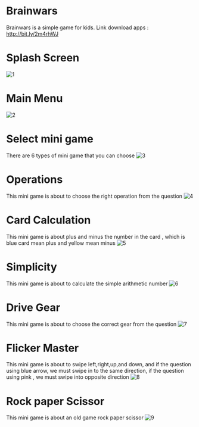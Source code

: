 # Brainwars
Brainwars is a simple game for kids.
Link download apps : http://bit.ly/2m4rhWJ
# Splash Screen
![1](https://user-images.githubusercontent.com/33738081/64511730-1ada6000-d30f-11e9-8c11-81360bfd0b8a.jpg)
# Main Menu
![2](https://user-images.githubusercontent.com/33738081/64511777-3180b700-d30f-11e9-8b2f-8209aa5de061.jpg)
# Select mini game
There are 6 types of mini game that you can choose
![3](https://user-images.githubusercontent.com/33738081/64511845-5412d000-d30f-11e9-908e-36a766de8996.jpg)
# Operations
This mini game is about to choose the right operation from the question
![4](https://user-images.githubusercontent.com/33738081/64511918-7efd2400-d30f-11e9-8d26-2612cb486586.jpg)
# Card Calculation
This mini game is about plus and minus the number in the card , which is blue card mean plus and yellow mean minus
![5](https://user-images.githubusercontent.com/33738081/64512032-b8359400-d30f-11e9-849d-507d3e5ca832.jpg)
# Simplicity
This mini game is about to calculate the simple arithmetic number
![6](https://user-images.githubusercontent.com/33738081/64512077-cd122780-d30f-11e9-9bbb-61139b0e2a25.jpg)
# Drive Gear
This mini game is about to choose the correct  gear from the question
![7](https://user-images.githubusercontent.com/33738081/64512126-e61ad880-d30f-11e9-8a39-190ec3cc8686.jpg)
# Flicker Master
This mini game is about to swipe left,right,up,and down, and if the question using blue arrow, we must swipe in to the same direction, if the question using pink , we must swipe into opposite direction
![8](https://user-images.githubusercontent.com/33738081/64512218-1d898500-d310-11e9-86d4-2c08c40d96f5.jpg)
# Rock paper Scissor
This mini game is about an old game rock paper scissor
![9](https://user-images.githubusercontent.com/33738081/64512270-35f99f80-d310-11e9-96fe-e5d37f7030c2.jpg)
